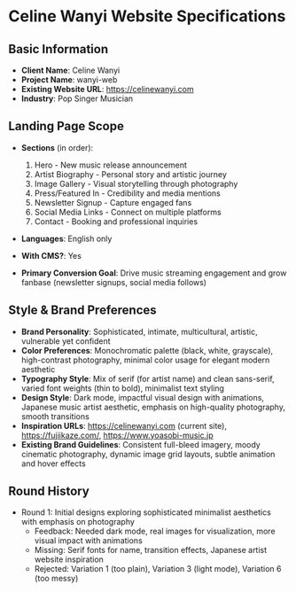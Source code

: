 # Celine Wanyi Website Specifications

## Basic Information

- **Client Name**: Celine Wanyi
- **Project Name**: wanyi-web
- **Existing Website URL**: https://celinewanyi.com
- **Industry**: Pop Singer Musician

## Landing Page Scope

- **Sections** (in order):
  1. Hero - New music release announcement
  2. Artist Biography - Personal story and artistic journey
  3. Image Gallery - Visual storytelling through photography
  4. Press/Featured In - Credibility and media mentions
  5. Newsletter Signup - Capture engaged fans
  6. Social Media Links - Connect on multiple platforms
  7. Contact - Booking and professional inquiries

- **Languages**: English only
- **With CMS?**: Yes
- **Primary Conversion Goal**: Drive music streaming engagement and grow fanbase (newsletter signups, social media follows)

## Style & Brand Preferences

- **Brand Personality**: Sophisticated, intimate, multicultural, artistic, vulnerable yet confident
- **Color Preferences**: Monochromatic palette (black, white, grayscale), high-contrast photography, minimal color usage for elegant modern aesthetic
- **Typography Style**: Mix of serif (for artist name) and clean sans-serif, varied font weights (thin to bold), minimalist text styling
- **Design Style**: Dark mode, impactful visual design with animations, Japanese music artist aesthetic, emphasis on high-quality photography, smooth transitions
- **Inspiration URLs**: https://celinewanyi.com (current site), https://fujiikaze.com/, https://www.yoasobi-music.jp
- **Existing Brand Guidelines**: Consistent full-bleed imagery, moody cinematic photography, dynamic image grid layouts, subtle animation and hover effects

## Round History

- Round 1: Initial designs exploring sophisticated minimalist aesthetics with emphasis on photography
  - Feedback: Needed dark mode, real images for visualization, more visual impact with animations
  - Missing: Serif fonts for name, transition effects, Japanese artist website inspiration
  - Rejected: Variation 1 (too plain), Variation 3 (light mode), Variation 6 (too messy)